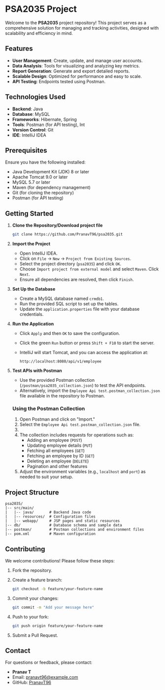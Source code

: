 # PSA2035 Project

Welcome to the **PSA2035** project repository! This project serves as a comprehensive solution for managing and tracking activities, designed with scalability and efficiency in mind.

## Features

- **User Management**: Create, update, and manage user accounts.
- **Data Analysis**: Tools for visualizing and analyzing key metrics.
- **Report Generation**: Generate and export detailed reports.
- **Scalable Design**: Optimized for performance and easy to scale.
- **API Testing**: Endpoints tested using Postman.

## Technologies Used

- **Backend**: Java
- **Database**: MySQL
- **Frameworks**: Hibernate, Spring
- **Tools**: Postman (for API testing), Int
- **Version Control**: Git
- **IDE**: IntelliJ IDEA

## Prerequisites

Ensure you have the following installed:

- Java Development Kit (JDK) 8 or later
- Apache Tomcat 9.0 or later
- MySQL 5.7 or later
- Maven (for dependency management)
- Git (for cloning the repository)
- Postman (for API testing)

## Getting Started

1. **Clone the Repository/Download project file**

   ```bash
   git clone https://github.com/PranavT96/psa2035.git
   ```

2. **Import the Project**

   - Open IntelliJ IDEA.
   - Click on `File` → `New` → `Project from Existing Sources`.
   - Select the project directory (`psa2035`) and click `OK`.
   - Choose `Import project from external model` and select `Maven`. Click `Next`.
   - Ensure all dependencies are resolved, then click `Finish`.

3. **Set Up the Database**

   - Create a MySQL database named `crmdb1`.
   - Run the provided SQL script to set up the tables.
   - Update the `application.properties` file with your database credentials.


4. **Run the Application**

   - Click `Apply` and then `OK` to save the configuration.
   - Click the green `Run` button or press `Shift + F10` to start the server.
   - IntelliJ will start Tomcat, and you can access the application at:

     ```
     http://localhost:8080/api/v1/employee
     ```
5. **Test APIs with Postman**

   - Use the provided Postman collection (`/postman/psa2035_collection.json`) to test the API endpoints.
   - Alternatively, import the `Employee Api test.postman_collection.json` file available in the repository to Postman.

   ### Using the Postman Collection

   1. Open Postman and click on "Import."
   2. Select the `Employee Api test.postman_collection.json` file.
   3. 
   4. The collection includes requests for operations such as:
      - Adding an employee (`POST`)
      - Updating employee details (`PUT`)
      - Fetching all employees (`GET`)
      - Fetching an employee by ID (`GET`)
      - Deleting an employee (`DELETE`)
      - Pagination and other features
   5. Adjust the environment variables (e.g., `localhost` and `port`) as needed to suit your setup.

## Project Structure

```
psa2035/
|-- src/main/
|   |-- java/       # Backend Java code
|   |-- resources/  # Configuration files
|   |-- webapp/     # JSP pages and static resources
|-- db/             # Database schema and sample data
|-- postman/        # Postman collections and environment files
|-- pom.xml         # Maven configuration
```

## Contributing

We welcome contributions! Please follow these steps:

1. Fork the repository.
2. Create a feature branch:

   ```bash
   git checkout -b feature/your-feature-name
   ```

3. Commit your changes:

   ```bash
   git commit -m "Add your message here"
   ```

4. Push to your fork:

   ```bash
   git push origin feature/your-feature-name
   ```

5. Submit a Pull Request.



## Contact

For questions or feedback, please contact:

- **Pranav T**
- Email: [pranavt96@example.com](mailto:pranavt96@example.com)
- GitHub: [PranavT96](https://github.com/PranavT96)

